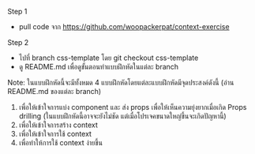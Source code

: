 Step 1
- pull code จาก https://github.com/woopackerpat/context-exercise

Step 2
- ไปที่ branch css-template โดย git checkout css-template
- ดู README.md เพื่อดูขั้นตอนทำแบบฝึกหัดในแต่ละ branch

Note: ในแบบฝึกหัดนี้จะมีทั้งหมด 4 แบบฝึกหัดโดยแต่ละแบบฝึกหัดมีจุดประสงค์ดังนี้ (อ่าน README.md ของแต่ละ branch)
1. เพื่อให้เข้าใจการแบ่ง component และ ส่ง props เพื่อให้เห็นความยุ่งยากเมื่อเกิด Props drilling (ในแบบฝึกหัดนี้อาจจะยังไม่ชัด แต่เมื่อโปรเจคขนาดใหญ่ขึ้นจะเกิดปัญหานี้)
2. เพื่อให้เข้าใจการสร้าง context
3. เพื่อให้เข้าใจการใช้ context
4. เพื่อทำให้การใช้ context ง่ายขึ้น